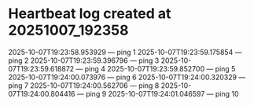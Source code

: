 # Heartbeat log created at 20251007_192358
2025-10-07T19:23:58.953929 — ping 1
2025-10-07T19:23:59.175854 — ping 2
2025-10-07T19:23:59.396796 — ping 3
2025-10-07T19:23:59.618872 — ping 4
2025-10-07T19:23:59.852700 — ping 5
2025-10-07T19:24:00.073976 — ping 6
2025-10-07T19:24:00.320329 — ping 7
2025-10-07T19:24:00.562706 — ping 8
2025-10-07T19:24:00.804416 — ping 9
2025-10-07T19:24:01.046597 — ping 10
